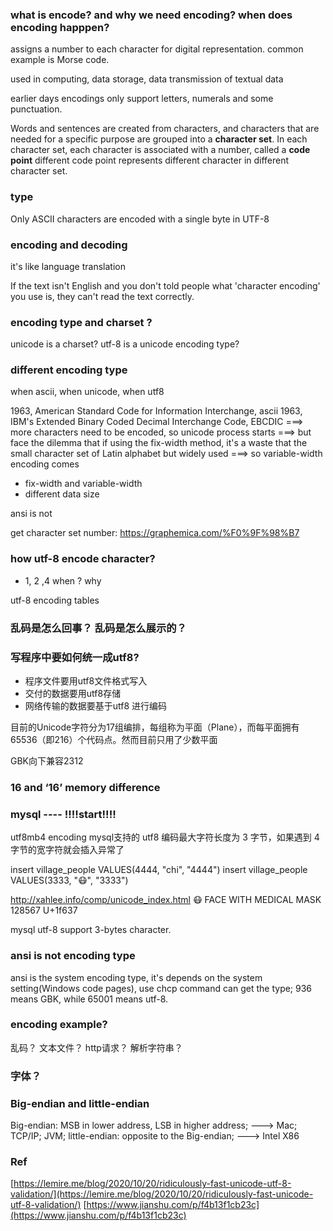 ### 


### what is encode? and why we need encoding? when does encoding happpen?

assigns a number to each character for digital representation.  common example is Morse code.

used in computing, data storage, data transmission of textual data

earlier days encodings only support letters, numerals and some punctuation.

Words and sentences are created from characters, and characters that are needed for a specific purpose are grouped into a **character set**.  In each character set, each character is associated with a number, called a **code point** different code point represents different character in different character set. 

### type

Only ASCII characters are encoded with a single byte in UTF-8

### encoding and decoding
it's like language translation


If the text isn't English and you don't told people what 'character encoding' you use is, they can't read the text correctly.

### encoding type and charset ? 
unicode is a charset? utf-8 is a unicode encoding type?

### different encoding type
when ascii, when unicode, when utf8

1963, American Standard Code for Information Interchange, ascii
1963,  IBM's Extended Binary Coded Decimal Interchange Code, EBCDIC
===> more characters need to be encoded, so unicode process starts
===> but face the dilemma that if using the fix-width method, it's a waste that the small character set of Latin alphabet but widely used 
===> so variable-width encoding comes

 * fix-width and variable-width
 * different data size

ansi is not 

get character set number: https://graphemica.com/%F0%9F%98%B7

### how utf-8 encode character? 
 * 1, 2 ,4 when ? why

utf-8 encoding tables


### 乱码是怎么回事？ 乱码是怎么展示的？ 

### 写程序中要如何统一成utf8?
 * 程序文件要用utf8文件格式写入
 * 交付的数据要用utf8存储
 * 网络传输的数据要基于utf8 进行编码


目前的Unicode字符分为17组编排，每组称为平面（Plane），而每平面拥有65536（即216）个代码点。然而目前只用了少数平面

GBK向下兼容2312

### 16 and ‘16’ memory difference 

### mysql ---- !!!!start!!!!

utf8mb4 encoding
mysql支持的 utf8 编码最大字符长度为 3 字节，如果遇到 4 字节的宽字符就会插入异常了

insert village_people VALUES(4444, "chi", "4444")
insert village_people VALUES(3333, "😷", "3333")

http://xahlee.info/comp/unicode_index.html
😷 FACE WITH MEDICAL MASK
128567
U+1f637



mysql utf-8 support 3-bytes character.

### ansi is not encoding type
ansi is the system encoding type, it's depends on the system setting(Windows code pages), use chcp command can get the type; 936 means GBK, while 65001 means utf-8. 



### encoding example?
乱码？
文本文件？
http请求？
解析字符串？


### 字体？

### Big-endian and little-endian
Big-endian: MSB in lower address, LSB in higher address; ---> Mac; TCP/IP; JVM;
little-endian: opposite to the Big-endian;   ---> Intel X86



### Ref
[https://lemire.me/blog/2020/10/20/ridiculously-fast-unicode-utf-8-validation/](https://lemire.me/blog/2020/10/20/ridiculously-fast-unicode-utf-8-validation/)
[https://www.jianshu.com/p/f4b13f1cb23c](https://www.jianshu.com/p/f4b13f1cb23c)